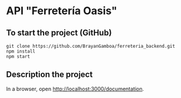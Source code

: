 # API "Ferretería Oasis"

## To start the project (GitHub)

```
git clone https://github.com/BrayanGamboa/ferreteria_backend.git
npm install
npm start
```
## Description the project

In a browser, open [http://localhost:3000/documentation](http://localhost:3000/documentation).